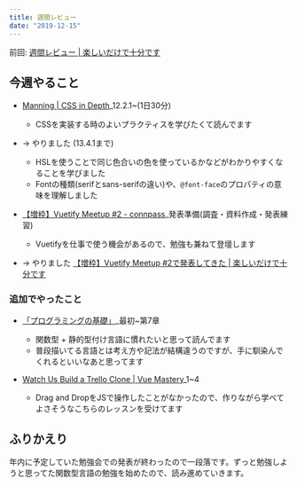 ```yaml
---
title: 週間レビュー
date: "2019-12-15"
---
```


前回: [週間レビュー | 楽しいだけで十分です](https://yinm.info/20191208/)

## 今週やること

- [Manning | CSS in Depth](https://www.manning.com/books/css-in-depth)_12.2.1~(1日30分)
  - CSSを実装する時のよいプラクティスを学びたくて読んでます
- -> やりました (13.4.1まで)
  - HSLを使うことで同じ色合いの色を使っているかなどがわかりやすくなることを学びました
  - Fontの種類(serifとsans-serifの違い)や、`@font-face`のプロパティの意味を理解しました

- [【増枠】Vuetify Meetup #2 - connpass](https://vuetify-meetup.connpass.com/event/156488/)_発表準備(調査・資料作成・発表練習)
  - Vuetifyを仕事で使う機会があるので、勉強も兼ねて登壇します
- -> やりました [【増枠】Vuetify Meetup #2で発表してきた | 楽しいだけで十分です](https://yinm.info/20191217/)

### 追加でやったこと

- [「プログラミングの基礎」](http://pllab.is.ocha.ac.jp/~asai/book/Top.html)_最初~第7章
  - 関数型 + 静的型付け言語に慣れたいと思って読んでます
  - 普段描いてる言語とは考え方や記法が結構違うのですが、手に馴染んでくれるといいなあと思ってます

- [Watch Us Build a Trello Clone | Vue Mastery](https://www.vuemastery.com/courses/watch-us-build-trello-clone/tour-of-the-app)_1~4
  - Drag and DropをJSで操作したことがなかったので、作りながら学べてよさそうなこちらのレッスンを受けてます

## ふりかえり
年内に予定していた勉強会での発表が終わったので一段落です。ずっと勉強しようと思ってた関数型言語の勉強を始めたので、読み進めていきます。
